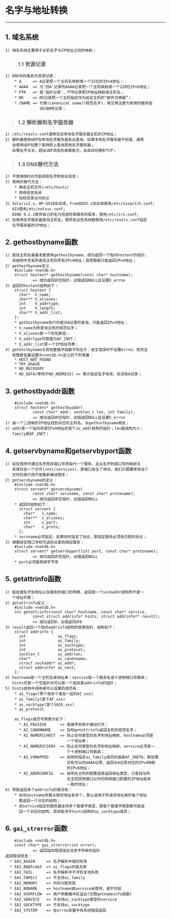 # **名字与地址转换**
***


## **1. 域名系统**
    1) 域名系统主要用于主机名字与IP地址之间的映射；
> ### **1.1 资源记录**
    1) DNS中的条目为资源记录：
        * A     => A记录把一个主机名映射成一个32位的IPv4地址；
        * AAAA  => 为'四A'记录的AAAA记录把一个主机映射成一个128位IPv6地址；
        * PTR   => 是'指针记录', PTR记录把IP地址映射成主机名；
        * MX    => MX记录把一个主机指定作为给定主机的“邮件交换器”；
        * CNAME => 代表(canonical name)(规范名字)，常见用法是为常用的服务指
                   派CNAME记录；
> ### **1.2 解析器和名字服务器**
    1) /etc/resolv.conf通常包含本地名字服务器主机的IP地址；
    2) 解析器使用UDP向本地名字服务器发出查询，如果本地名字服务器不知道，通常
       会使用UDP在整个英特网上查询其他名字服务器；
       如果名字太长，超出UDP消息的承载能力，会自动切换到TCP；
> ### **1.3 DNS替代方法**
    1) 不使用DNS也可能获取名字和地址信息；
    2) 常用的替代方法：
        * 静态主机文件(/etc/hosts)
        * 网络信息系统
        * 轻权目录访问协议
    3) Solaris2.x，HP-UX10及后续，FreeBSD5.x及后续使用/etc/nsswitch.conf;
       AIX使用/etc/netsvc.conf;
       BIND 9.2.2提供自己的名为信息检索服务的版本，使用/etc/irs.conf;
    4) 如使用名字服务器查找主机名，那所有这些系统都使用/etc/resolv.conf指定
       名字服务器的IP地址；


## **2. gethostbyname函数**
    1) 查找主机名最基本是使用gethostbyname，成功返回一个指向hostent的指针，
       该结构中含有所查找主机的所有IPv4地址；其局限是只能返回IPv4地址；
    2) gethostbyname定义
        #include <netdb.h>
        struct hostent* gethostbyname(const char* hostname);
                => 成功返回非空指针，出错返回NULL且设置h_errno
    3) 返回的hostent结构如下：
        struct hostent {
          char*  h_name;
          char** h_aliases;
          int    h_addrtype;
          int    h_length;
          char** h_addr_list;
        };
        * gethostbyname执行的是对A记录的查询，只能返回IPv4地址；
        * h_name为所查询主机的规范名字；
        * h_aliases是一个别名数组；
        * h_addrtype可取值为AF_INET；
        * h_addr_list是一个IP地址列表；
    4) gethostbyname与其他套接字函数不同在于：发生错误时不设置errno，而将全
       局整数变量设置为<netdb.h>定义的下列常量：
        * HOST_NOT_FOUND
        * TRY_AGAIN
        * NO_RECOVERY
        * NO_DATA(等同于NO_ADDRESS) => 表示指定名字有效，但没有A记录；

## **3. gethostbyaddr函数**
        #include <netdb.h>
        struct hostent* gethostbyaddr(
                const char* addr, socklen_t len, int family);
                => 成功返回非空指针，出错返回NULL且设置h_errno
    1) 由一个二进制的IP地址找到对应的主机名，与gethostbyname相反；
    2) addr是一个指向存放IPv4地址的某个in_addr结构的指针；len是结构大小；
       family是AF_INET；


## **4. getservbyname和getservbyport函数**
    1) 如在程序中通过名字而非端口号来指代一个服务，且从名字到端口号的映射关
       系保存在一个文件(/etc/services)，那端口发生了改动，我们只需要修改这个
       文件的某行而不用重新编译程序；
    2) getservbyname的定义：
        #include <netdb.h>
        struct servent* getservbyname(
                const char* servname, const char* protoname);
                => 成功返回非空指针，出错返回NULL
        * 返回的结构如下：
          struct servent {
            char*   s_name;
            char**  s_aliases;
            int     s_port;
            char*   s_proto;
          };
        * servname必须指定，如果同时指定了协议，那指定服务必须有匹配的协议；
    3) 根据给定端口号和可选协议查找相应服务：
        #include <netdb.h>
        struct servent* getservbyport(int port, const char* protoname);
                => 成功返回非空指针，出错返回NULL
        * port必须是网络字节序


## **5. getattrinfo函数**
    1) 能处理名字到地址以及服务到端口的转换，返回是一个sockaddr结构而不是一
       个地址列表；
    2) getattrinfo定义：
        #include <netdb.h>
        int getattrinfo(const char* hostname, const char* service,
                const struct addrinfo* hints, struct addrinfo** result);
                => 成功返回0，出错返回非0
    3) result返回一个指向addrinfo结构的链表指针，结构如下：
        struct addrinfo {
          int              ai_flags;
          int              ai_family;
          int              ai_socktype;
          int              ai_protocol;
          socklen_t        ai_addrlen;
          char*            ai_canonname;
          struct sockaddr* ai_addr;
          struct addrinfo* ai_next;
        };
    4) hostname是一个主机名或地址串；service是一个服务名或十进制端口号数串；
       hints可是一个空指针也可以是一个指向某addrinfo的指针；
    5) hints结构中调用者可以设置的成员有：
        * ai_flags(零个或多个或在一起的AI_xxx)
        * ai_family(某个AF_xxx)
        * ai_socktype(某个SOCK_xxx)
        * ai_protocol

        ai_flags成员可用表示如下：
          * AI_PASSIVE      => 套接字将用于被动打开；
          * AI_CANONNAME    => 告知getattrinfo返回主机的规范名字；
          * AI_NUMERICHOST  => 防止任何类型的名字到地址映射，hostname必须是
                               一个地址串；
          * AI_NUMERICSERV  => 防止任何类型的名字到地址映射，service必须是一
                               个十进制端口号数串；
          * AI_V4MAPPED     => 如同时指定ai_family成员的值是AF_INET6，那如果
                               没有可以的AAAA记录，返回与A记录对应的IPv4映射
                               的IPv6地址；
          * AI_ADDRCONFIG   => 按所在主机的配置选择返回地址类型，只查找与所
                               在主机回馈接口以外的网络接口配置的IP地址版本
                               一致的地址；
    6) 导致返回多个addrinfo的情况有：
        * 如与hostname参数关联的地址有多个，那么适用于所请求地址族的每个地址
          都返回一个对应的结构；
        * 如service指定的服务器支持多个套接字类型，那每个套接字类型都可能返
          回一个对应的结构，具体取决于hints结构的ai_socktype成员；


## **6. `gai_strerror`函数**
        #include <netdb.h>
        const char* gai_strerror(int error);
                => 返回指向错误描述消息字符串的指针
    返回错误信息：
      * EAI_AGAIN     => 名字解析中临时失败
      * EAI_BADFLAGS  => ai_flags的值无效
      * EAI_FAIL      => 名字解析中不可恢复地失败
      * EAI_FAMILY    => 不支持ai_family
      * EAI_MEMORY    => 内存分配失败
      * EAI_NONAME    => hostname或service未提供，或不可知
      * EAI_OVERFLOW  => 用户参数缓冲区溢出(仅限getnameinfo函数)
      * EAI_SERVICE   => 不支持ai_socktype类型的service
      * EAI_SOCKTYPE  => 不支持ai_socktype
      * EAI_SYSTEM    => 在errno变量中有系统错误返回
